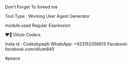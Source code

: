 Don't Forget To forked me

Tool Type : Working User Agent Generator

module used Regular Expression

❤️🌚 Dilute Coders

Insta id : Codesbyaqib
WhatsApp: +923152056613
Facebook: facebook.com/dilute840

#peace